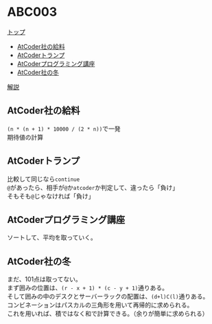 # ABC003

[トップ](https://atcoder.jp/contests/abc003)

- [AtCoder社の給料](https://atcoder.jp/contests/abc003/tasks/abc003_1)
- [AtCoderトランプ](https://atcoder.jp/contests/abc003/tasks/abc003_2)
- [AtCoderプログラミング講座](https://atcoder.jp/contests/abc003/tasks/abc003_3)
- [AtCoder社の冬](https://atcoder.jp/contests/abc003/tasks/abc003_4)

[解説](https://www.slideshare.net/chokudai/abc003)

## AtCoder社の給料

`(n * (n + 1) * 10000 / (2 * n))`で一発  
期待値の計算

## AtCoderトランプ

比較して同じなら`continue`  
`@`があったら、相手が`@`か`atcoder`か判定して、違ったら「負け」  
そもそも`@`じゃなければ「負け」

## AtCoderプログラミング講座

ソートして、平均を取っていく。

## AtCoder社の冬

まだ、101点は取ってない。  
まず囲みの位置は、`(r - x + 1) * (c - y + 1)`通りある。  
そして囲みの中のデスクとサーバーラックの配置は、`(d+l)C(l)`通りある。  
コンビネーションはパスカルの三角形を用いて再帰的に求められる。  
これを用いれば、積ではなく和で計算できる。（余りが簡単に求められる）  
